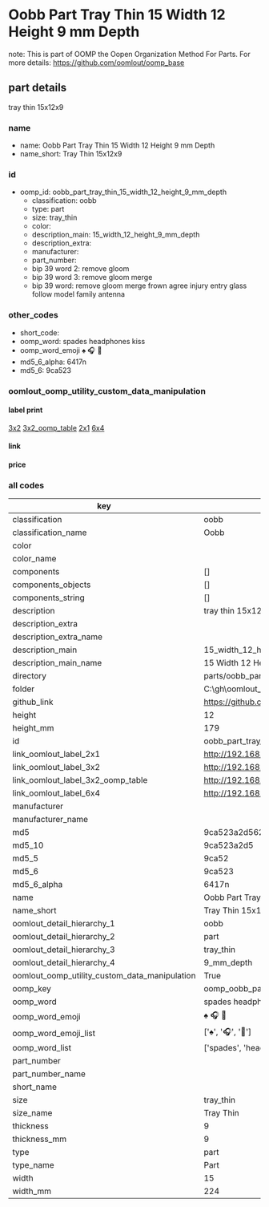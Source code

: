 # Oobb Part Tray Thin 15 Width 12 Height 9 mm Depth  

note: This is part of OOMP the Oopen Organization Method For Parts. For more details: https://github.com/oomlout/oomp_base

##  part details
  



tray thin 15x12x9



### name
* name: Oobb Part Tray Thin 15 Width 12 Height 9 mm Depth
* name_short: Tray Thin 15x12x9 
### id
* oomp_id: oobb_part_tray_thin_15_width_12_height_9_mm_depth
  * classification: oobb
  * type: part
  * size: tray_thin
  * color: 
  * description_main: 15_width_12_height_9_mm_depth
  * description_extra: 
  * manufacturer: 
  * part_number: 
  * bip 39 word 2: remove gloom
  * bip 39 word 3: remove gloom merge
  * bip 39 word: remove gloom merge frown agree injury entry glass follow model family antenna

### other_codes
* short_code: 
* oomp_word: spades headphones kiss
* oomp_word_emoji :spades: :headphones: :kiss:
* md5_6_alpha: 6417n
* md5_6: 9ca523






### oomlout_oomp_utility_custom_data_manipulation
#### label print
[3x2](http://192.168.1.245:1112/?label=oomp%206417n)
[3x2_oomp_table](http://192.168.1.108:1112/?label=oomp%206417n)
[2x1](http://192.168.1.242:1112/?label=oomp%206417n)
[6x4](http://192.168.1.55:1112/?label=oomp%206417n)    

#### link

                              

#### price







### all codes 
| key | value |  
| --- | --- |  
| classification | oobb |  
| classification_name | Oobb |  
| color |  |  
| color_name |  |  
| components | [] |  
| components_objects | [] |  
| components_string | [] |  
| description | tray thin 15x12x9 |  
| description_extra |  |  
| description_extra_name |  |  
| description_main | 15_width_12_height_9_mm_depth |  
| description_main_name | 15 Width 12 Height 9 mm Depth |  
| directory | parts/oobb_part_tray_thin_15_width_12_height_9_mm_depth |  
| folder | C:\gh\oomlout_oobb_version_4_generated_parts\parts\oobb_part_tray_thin_15_width_12_height_9_mm_depth |  
| github_link | https://github.com/oomlout/oomlout_oomp_part_src/tree/main/parts/oobb_part_tray_thin_15_width_12_height_9_mm_depth |  
| height | 12 |  
| height_mm | 179 |  
| id | oobb_part_tray_thin_15_width_12_height_9_mm_depth |  
| link_oomlout_label_2x1 | http://192.168.1.242:1112/?label=oomp%206417n |  
| link_oomlout_label_3x2 | http://192.168.1.245:1112/?label=oomp%206417n |  
| link_oomlout_label_3x2_oomp_table | http://192.168.1.108:1112/?label=oomp%206417n |  
| link_oomlout_label_6x4 | http://192.168.1.55:1112/?label=oomp%206417n |  
| manufacturer |  |  
| manufacturer_name |  |  
| md5 | 9ca523a2d562e975d08285d916d8ddaf |  
| md5_10 | 9ca523a2d5 |  
| md5_5 | 9ca52 |  
| md5_6 | 9ca523 |  
| md5_6_alpha | 6417n |  
| name | Oobb Part Tray Thin 15 Width 12 Height 9 mm Depth |  
| name_short | Tray Thin 15x12x9  |  
| oomlout_detail_hierarchy_1 | oobb |  
| oomlout_detail_hierarchy_2 | part |  
| oomlout_detail_hierarchy_3 | tray_thin |  
| oomlout_detail_hierarchy_4 | 9_mm_depth |  
| oomlout_oomp_utility_custom_data_manipulation | True |  
| oomp_key | oomp_oobb_part_tray_thin_15_width_12_height_9_mm_depth |  
| oomp_word | spades headphones kiss |  
| oomp_word_emoji | :spades: :headphones: :kiss: |  
| oomp_word_emoji_list | [':spades:', ':headphones:', ':kiss:'] |  
| oomp_word_list | ['spades', 'headphones', 'kiss'] |  
| part_number |  |  
| part_number_name |  |  
| short_name |  |  
| size | tray_thin |  
| size_name | Tray Thin |  
| thickness | 9 |  
| thickness_mm | 9 |  
| type | part |  
| type_name | Part |  
| width | 15 |  
| width_mm | 224 |  
